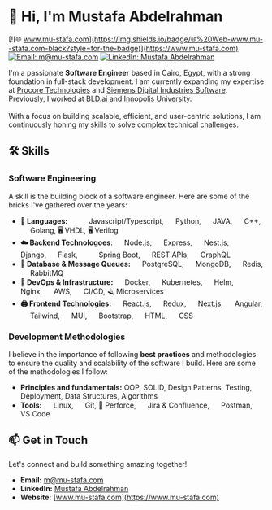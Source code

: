 # 👋 Hi, I'm Mustafa Abdelrahman

[![🌐 www.mu-stafa.com](https://img.shields.io/badge/🌐%20Web-www.mu--stafa.com-black?style=for-the-badge)](https://www.mu-stafa.com) [![Email: m@mu-stafa.com](https://img.shields.io/badge/✉️%20Email-m%40mu--stafa.com-black?style=for-the-badge)](mailto:m@mu-stafa.com) [![LinkedIn: Mustafa Abdelrahman](https://img.shields.io/badge/-Mustafa%20Abdelrahman-blue?style=for-the-badge&logo=Linkedin&logoColor=white&link=https://www.linkedin.com/in/mustafa-u-abdelrahman/)](https://www.linkedin.com/in/mustafa-u-abdelrahman/)

I'm a passionate **Software Engineer** based in Cairo, Egypt, with a strong foundation in full-stack development. I am currently expanding my expertise at [Procore Technologies](https://www.procore.com]) and [Siemens Digital Industries Software](https://www.sw.siemens.com/). Previously, I worked at [BLD.ai](https://www.bld.ai/) and [Innopolis University](https://innopolis.university/).  
<br />
With a focus on building scalable, efficient, and user-centric solutions, I am continuously honing my skills to solve complex technical challenges.

## 🛠️ Skills

### Software Engineering

A skill is the building block of a software engineer. Here are some of the bricks I've gathered over the years:

- **🔨 Languages:** <img height="15" width="15" src="https://user-images.githubusercontent.com/25181517/117447155-6a868a00-af3d-11eb-9cfe-245df15c9f3f.png"> <img height="15" width="15" src="https://user-images.githubusercontent.com/25181517/183890598-19a0ac2d-e88a-4005-a8df-1ee36782fde1.png"> Javascript/Typescript, <img height="15" width="15" src="https://user-images.githubusercontent.com/25181517/183423507-c056a6f9-1ba8-4312-a350-19bcbc5a8697.png"> Python, <img height="15" width="15" src="https://user-images.githubusercontent.com/25181517/117201156-9a724800-adec-11eb-9a9d-3cd0f67da4bc.png"> JAVA, <img height="15" width="15" src="https://user-images.githubusercontent.com/25181517/192106073-90fffafe-3562-4ff9-a37e-c77a2da0ff58.png"> C++, <img height="15" width="15" src="https://user-images.githubusercontent.com/25181517/192149581-88194d20-1a37-4be8-8801-5dc0017ffbbe.png"> Golang, 🖥️ VHDL, 🖥️ Verilog
- **☁️ Backend Technologoes**: <img height="15" width="15" src="https://user-images.githubusercontent.com/25181517/183568594-85e280a7-0d7e-4d1a-9028-c8c2209e073c.png"> Node.js, <img height="15" width="15" src="https://user-images.githubusercontent.com/25181517/183859966-a3462d8d-1bc7-4880-b353-e2cbed900ed6.png"> Express, <img height="15" width="15" src="https://github.com/marwin1991/profile-technology-icons/assets/136815194/519bfaf3-c242-431e-a269-876979f05574"> Nest.js, <img height="15" width="15" src="https://github.com/marwin1991/profile-technology-icons/assets/62091613/9bf5650b-e534-4eae-8a26-8379d076f3b4"> Django, <img height="15" width="15" src="https://user-images.githubusercontent.com/25181517/183423775-2276e25d-d43d-4e58-890b-edbc88e915f7.png"> Flask, <img height="15" width="15" src="https://user-images.githubusercontent.com/25181517/117201470-f6d56780-adec-11eb-8f7c-e70e376cfd07.png"> <img height="15" width="15" src="https://user-images.githubusercontent.com/25181517/183891303-41f257f8-6b3d-487c-aa56-c497b880d0fb.png"> Spring Boot, <img height="15" width="15" src="https://user-images.githubusercontent.com/25181517/192107858-fe19f043-c502-4009-8c47-476fc89718ad.png"> REST APIs, <img height="15" width="15" src="https://user-images.githubusercontent.com/25181517/192107856-aa92c8b1-b615-47c3-9141-ed0d29a90239.png"> GraphQL
- **💾 Database & Message Queues:** <img height="15" width="15" src="https://user-images.githubusercontent.com/25181517/117208740-bfb78400-adf5-11eb-97bb-09072b6bedfc.png"> PostgreSQL, <img height="15" width="15" src="https://user-images.githubusercontent.com/25181517/182884177-d48a8579-2cd0-447a-b9a6-ffc7cb02560e.png"> MongoDB, <img height="15" width="15" src="https://user-images.githubusercontent.com/25181517/182884894-d3fa6ee0-f2b4-4960-9961-64740f533f2a.png"> Redis, <img height="15" width="15" src="https://github.com/marwin1991/profile-technology-icons/assets/136815194/50342602-8025-4030-b492-550f2eaa4073"> RabbitMQ
- **🤿 DevOps & Infrastructure:** <img height="15" width="15" src="https://user-images.githubusercontent.com/25181517/117207330-263ba280-adf4-11eb-9b97-0ac5b40bc3be.png"> Docker, <img height="15" width="15" src="https://user-images.githubusercontent.com/25181517/182534006-037f08b5-8e7b-4e5f-96b6-5d2a5558fa85.png"> Kubernetes, <img height="15" width="15" src="https://user-images.githubusercontent.com/25181517/182534006-037f08b5-8e7b-4e5f-96b6-5d2a5558fa85.png"> Helm, <img height="15" width="15" src="https://user-images.githubusercontent.com/25181517/183345125-9a7cd2e6-6ad6-436f-8490-44c903bef84c.png"> Nginx, <img height="15" width="15" src="https://user-images.githubusercontent.com/25181517/183896132-54262f2e-6d98-41e3-8888-e40ab5a17326.png"> AWS, <img height="15" width="15" src="https://user-images.githubusercontent.com/25181517/183868728-b2e11072-00a5-47e2-8a4e-4ebbb2b8c554.png"> CI/CD, 🪒 Microservices
- **🖨️ Frontend Technologies:** <img height="15" width="15" src="https://user-images.githubusercontent.com/25181517/183897015-94a058a6-b86e-4e42-a37f-bf92061753e5.png"> React.js, <img height="15" width="15" src="https://user-images.githubusercontent.com/25181517/187896150-cc1dcb12-d490-445c-8e4d-1275cd2388d6.png"> Redux, <img height="15" width="15" src="https://github.com/marwin1991/profile-technology-icons/assets/136815194/5f8c622c-c217-4649-b0a9-7e0ee24bd704"> Next.js, <img height="15" width="15" src="https://user-images.githubusercontent.com/25181517/183890595-779a7e64-3f43-4634-bad2-eceef4e80268.png"> Angular, <img height="15" width="15" src="https://user-images.githubusercontent.com/25181517/202896760-337261ed-ee92-4979-84c4-d4b829c7355d.png"> Tailwind, <img height="15" width="15" src="https://user-images.githubusercontent.com/25181517/189716630-fe6c084c-6c66-43af-aa49-64c8aea4a5c2.png"> MUI, <img height="15" width="15" src="https://user-images.githubusercontent.com/25181517/183898054-b3d693d4-dafb-4808-a509-bab54cf5de34.png"> Bootstrap, <img height="15" width="15" src="https://user-images.githubusercontent.com/25181517/192158954-f88b5814-d510-4564-b285-dff7d6400dad.png"> HTML, <img height="15" width="15" src="https://user-images.githubusercontent.com/25181517/183898674-75a4a1b1-f960-4ea9-abcb-637170a00a75.png"> CSS

### Development Methodologies

I believe in the importance of following **best practices** and methodologies to ensure the quality and scalability of the software I build. Here are some of the methodologies I follow:

- **Principles and fundamentals:** OOP, SOLID, Design Patterns, Testing, Deployment, Data Structures, Algorithms
- **Tools:** <img height="15" width="15" src="https://github.com/marwin1991/profile-technology-icons/assets/76662862/2481dc48-be6b-4ebb-9e8c-3b957efe69fa"> Linux, <img height="15" width="15" src="https://user-images.githubusercontent.com/25181517/192108372-f71d70ac-7ae6-4c0d-8395-51d8870c2ef0.png"> Git, 🧰 Perforce, <img height="15" width="15" src="https://user-images.githubusercontent.com/25181517/183912952-83784e94-629d-4c34-a961-ae2ae795b662.png"> Jira & Confluence, <img height="15" width="15" src="https://user-images.githubusercontent.com/25181517/192109061-e138ca71-337c-4019-8d42-4792fdaa7128.png"> Postman, <img height="15" width="15" src="https://user-images.githubusercontent.com/25181517/192108891-d86b6220-e232-423a-bf5f-90903e6887c3.png"> VS Code

## 📫 Get in Touch

Let's connect and build something amazing together!

- **Email:** m@mu-stafa.com
- **LinkedIn:** [Mustafa Abdelrahman](https://linkedin.com/in/mustafa-u-abdelrahman)
- **Website:** [www.mu-stafa.com](https://www.mu-stafa.com)
